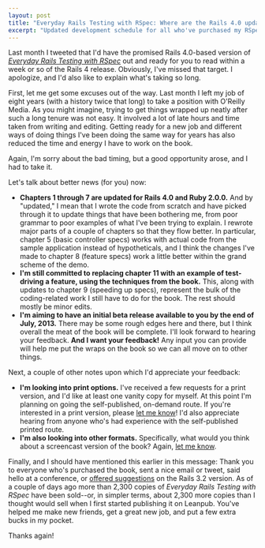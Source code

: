 ```yaml
---
layout: post
title: "Everyday Rails Testing with RSpec: Where are the Rails 4.0 updates?"
excerpt: "Updated development schedule for all who've purchased my RSpec book. Short answer: They're coming!"
---
```


Last month I tweeted that I'd have the promised Rails 4.0-based version of *[Everyday Rails Testing with RSpec](https://leanpub.com/everydayrailsrspec)* out and ready for you to read within a week or so of the Rails 4 release. Obviously, I've missed that target. I apologize, and I'd also like to explain what's taking so long.

First, let me get some excuses out of the way. Last month I left my job of eight years (with a history twice that long) to take a position with O'Reilly Media. As you might imagine, trying to get things wrapped up neatly after such a long tenure was not easy. It involved a lot of late hours and time taken from writing and editing. Getting ready for a new job and different ways of doing things I've been doing the same way for years has also reduced the time and energy I have to work on the book.

Again, I'm sorry about the bad timing, but a good opportunity arose, and I had to take it.

Let's talk about better news (for you) now:

- **Chapters 1 through 7 are updated for Rails 4.0 and Ruby 2.0.0.** And by "updated," I mean that I wrote the code from scratch and have picked through it to update things that have been bothering me, from poor grammar to poor examples of what I've been trying to explain. I rewrote major parts of a couple of chapters so that they flow better. In particular, chapter 5 (basic controller specs) works with actual code from the sample application instead of hypotheticals, and I think the changes I've made to chapter 8 (feature specs) work a little better within the grand scheme of the demo.
- **I'm still committed to replacing chapter 11 with an example of test-driving a feature, using the techniques from the book.** This, along with updates to chapter 9 (speeding up specs), represent the bulk of the coding-related work I still have to do for the book. The rest should mostly be minor edits.
- **I'm aiming to have an initial beta release available to you by the end of July, 2013.** There may be some rough edges here and there, but I think overall the meat of the book will be complete. I'll look forward to hearing your feedback. **And I want your feedback!** Any input you can provide will help me put the wraps on the book so we can all move on to other things.

Next, a couple of other notes upon which I'd appreciate your feedback:

- **I'm looking into print options.** I've received a few requests for a print version, and I'd like at least one vanity copy for myself. At this point I'm planning on going the self-published, on-demand route. If you're interested in a print version, please [let me know](/contact.html)! I'd also appreciate hearing from anyone who's had experience with the self-published printed route.
- **I'm also looking into other formats.** Specifically, what would you think about a screencast version of the book? Again, [let me know](/contact.html).

Finally, and I should have mentioned this earlier in this message: Thank you to everyone who's purchased the book, sent a nice email or tweet, said hello at a conference, or [offered suggestions](https://github.com/ruralocity/everyday_rails_rspec_rails_3_2/issues?state=open) on the Rails 3.2 version. As of a couple of days ago more than 2,300 copies of *Everyday Rails Testing with RSpec* have been sold--or, in simpler terms, about 2,300 more copies than I thought would sell when I first started publishing it on Leanpub. You've helped me make new friends, get a great new job, and put a few extra bucks in my pocket.

Thanks again!
